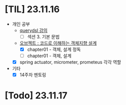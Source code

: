# [TIL] 23.11.16
* 개인 공부
    * [querydsl 강의](https://www.inflearn.com/course/querydsl-%EC%8B%A4%EC%A0%84/dashboard)
        * [ ] 섹션 3. 기본 문법
    * [오브젝트 : 코드로 이해하는 객체지향 설계](https://www.yes24.com/Product/Goods/74219491)
      * [x] chapter01 - 객체, 설계 정독 
      * [ ] chapter01 - 객체, 설계
    * [x] spring actuator, micrometer, prometeus 각각 역할
* 기타
    * [x] 14주차 멘토링
    
# [Todo] 23.11.17

  

